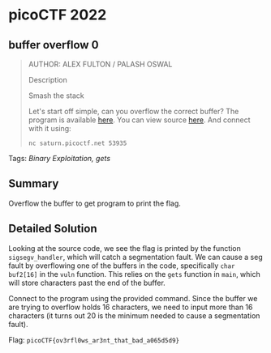 # picoCTF 2022
## buffer overflow 0

> AUTHOR: ALEX FULTON / PALASH OSWAL
>
> Description
>
> Smash the stack
>
> Let's start off simple, can you overflow the correct buffer? The program is available [here](https://github.com/03npan/ctf-write-ups/blob/main/picoctf-2022/binary_exploitation/buffer_overflow_0/vuln). You can view source [here](https://github.com/03npan/ctf-write-ups/blob/main/picoctf-2022/binary_exploitation/buffer_overflow_0/vuln.c). And connect with it using:
>
> `nc saturn.picoctf.net 53935`

Tags: *Binary Exploitation, gets*

## Summary

Overflow the buffer to get program to print the flag.

## Detailed Solution

Looking at the source code, we see the flag is printed by the function `sigsegv_handler`, which will catch a segmentation fault. We can cause a seg fault by overflowing one of the buffers in the code, specifically `char buf2[16]` in the `vuln` function. This relies on the `gets` function in `main`, which will store characters past the end of the buffer.

Connect to the program using the provided command. Since the buffer we are trying to overflow holds 16 characters, we need to input more than 16 characters (it turns out 20 is the minimum needed to cause a segmentation fault).

Flag: `picoCTF{ov3rfl0ws_ar3nt_that_bad_a065d5d9}`